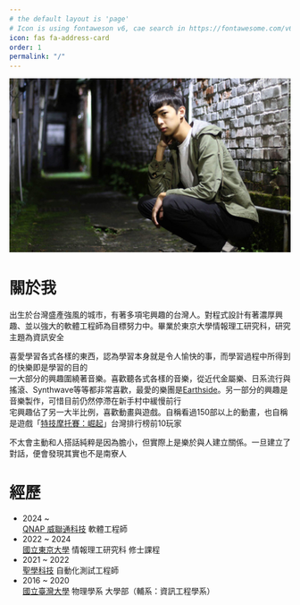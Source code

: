 ```yaml
---
# the default layout is 'page'
# Icon is using fontaweson v6, cae search in https://fontawesome.com/v6/search
icon: fas fa-address-card
order: 1
permalink: "/"
---
```



![image](/assets/img/樂器行結束.jpeg)

# 關於我
出生於台灣盛產強風的城市，有著多項宅興趣的台灣人。對程式設計有著濃厚興趣、並以強大的軟體工程師為目標努力中。畢業於東京大學情報理工研究科，研究主題為資訊安全

喜愛學習各式各樣的東西，認為學習本身就是令人愉快的事，而學習過程中所得到的快樂即是學習的目的  
一大部分的興趣圍繞著音樂。喜歡聽各式各樣的音樂，從近代金屬樂、日系流行與搖滾、Synthwave等等都非常喜歡，最愛的樂團是[Earthside](https://listen.earthsideband.com/adis)。另一部分的興趣是音樂製作，可惜目前仍然停滯在新手村中緩慢前行  
宅興趣佔了另一大半比例，喜歡動畫與遊戲。自稱看過150部以上的動畫，也自稱是遊戲「[特技摩托賽：崛起](https://store.steampowered.com/app/641080/Trials_Rising/)」台灣排行榜前10玩家

不太會主動和人搭話純粹是因為膽小，但實際上是樂於與人建立關係。一旦建立了對話，便會發現其實也不是南寮人

# 經歷

<div id="experience" class="pl-xl-3" bis_skin_checked="1">
    <ul class="list-unstyled">
        <li class="flex">
            <div class="flex-time">
                <span class="date day">2024 ~ </span>
            </div>
            <div class="flex-text">
                <a href="https://www.qnap.com/zh-tw/">QNAP 威聯通科技</a>
                <span> 軟體工程師</span>
            </div>
        </li>
        <li class="flex">
            <div class="flex-time">
                <span class="date day">2022 ~ 2024</span>
            </div>
            <div class="flex-text">
                <a href="https://www.u-tokyo.ac.jp">國立東京大學</a>
                <span> 情報理工研究科 修士課程</span>
            </div>
        </li>
        <li class="flex">
            <div class="flex-time">
                <span class="date day">2021 ~ 2022</span>
            </div>
            <div class="flex-text">
                <a href="https://www.gofreight.com/">聖學科技</a>
                <span> 自動化測試工程師</span>
            </div>
        </li>
        <li class="flex">
            <div class="flex-time">
                <span class="date day">2016 ~ 2020</span>
            </div>
            <div class="flex-text">
                <a href="https://www.ntu.edu.tw/">國立臺灣大學</a>
                <span> 物理學系 大學部（輔系：資訊工程學系）</span>
            </div>
        </li>
    </ul>
</div>

<!-- # Projects -->

<!-- # CV -->

